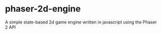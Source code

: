 # phaser-2d-engine
A simple state-based 2d game engine written in javascript using the Phaser 2 API
